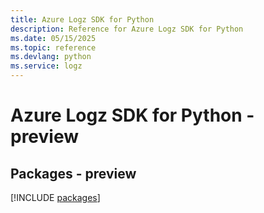 ```yaml
---
title: Azure Logz SDK for Python
description: Reference for Azure Logz SDK for Python
ms.date: 05/15/2025
ms.topic: reference
ms.devlang: python
ms.service: logz
---
```

# Azure Logz SDK for Python - preview
## Packages - preview
[!INCLUDE [packages](logz-index.md)]